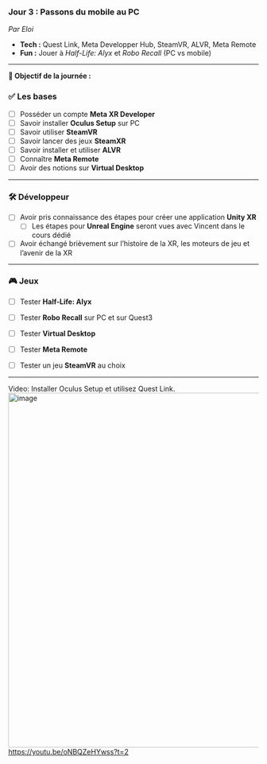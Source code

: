 ### **Jour 3 : Passons du mobile au PC**

*Par Eloi*

* **Tech :** Quest Link, Meta Developper Hub, SteamVR, ALVR, Meta Remote
* **Fun :** Jouer à *Half-Life: Alyx* et *Robo Recall* (PC vs mobile)


----------------


**🎯 Objectif de la journée :**

### ✅ Les bases

* [ ] Posséder un compte **Meta XR Developer**
* [ ] Savoir installer **Oculus Setup** sur PC
* [ ] Savoir utiliser **SteamVR**
* [ ] Savoir lancer des jeux **SteamXR**
* [ ] Savoir installer et utiliser **ALVR**
* [ ] Connaître **Meta Remote**
* [ ] Avoir des notions sur **Virtual Desktop**

---

### 🛠️ Développeur

* [ ] Avoir pris connaissance des étapes pour créer une application **Unity XR**
  * [ ] Les étapes pour **Unreal Engine** seront vues avec Vincent dans le cours dédié
* [ ] Avoir échangé brièvement sur l’histoire de la XR, les moteurs de jeu et l’avenir de la XR

---

### 🎮 Jeux

* [ ] Tester **Half-Life: Alyx**
* [ ] Tester **Robo Recall** sur PC et sur Quest3
* [ ] Tester **Virtual Desktop**
* [ ] Tester **Meta Remote**
* [ ] Tester un jeu **SteamVR** au choix


----------------

Video: Installer Oculus Setup et utilisez Quest Link.
[<img width="1360" height="713" alt="image" src="https://github.com/user-attachments/assets/4e430af4-c307-4b2b-bdff-e47884ddf03c" />](https://youtu.be/oNBQZeHYwss?t=2)
https://youtu.be/oNBQZeHYwss?t=2  
